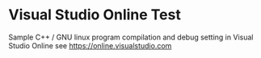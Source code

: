 # Visual Studio Online Test

Sample C++ / GNU linux program compilation and debug setting in Visual Studio Online see https://online.visualstudio.com
